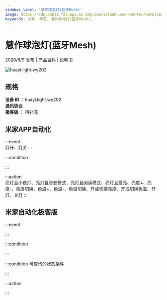 ```yaml
---
sidebar_label: '慧作球泡灯(蓝牙Mesh)'
image: https://cdn.cnbj1.fds.api.mi-img.com/iotweb-user-center/developer_1679047724919YtauliZo.png?GalaxyAccessKeyId=AKVGLQWBOVIRQ3XLEW&Expires=9223372036854775807&Signature=5zMN0zdVUTig2jg635xdmE+h5Po=
keywords: 米家, 华艺, 慧作球泡灯(蓝牙Mesh), 
---
```

# 慧作球泡灯(蓝牙Mesh)

2020/6/9 发布 | [产品百科](https://home.mi.com/webapp/content/baike/product/index.html?model=huayi.light.wy202/) | [说明书](https://home.mi.com/views/introduction.html?model=huayi.light.wy202&region=cn)

![huayi.light.wy202](https://cdn.cnbj1.fds.api.mi-img.com/iotweb-user-center/developer_1679047724919YtauliZo.png?GalaxyAccessKeyId=AKVGLQWBOVIRQ3XLEW&Expires=9223372036854775807&Signature=5zMN0zdVUTig2jg635xdmE+h5Po=)

## 规格  
> 
**设备 ID** ：huayi.light.wy202  
**通讯协议** ：  
**极客版**  ： 待补充 


## 米家APP自动化  

:::event  
灯开、灯关
:::

:::condition  

:::

:::action   
亮灯且小夜灯、亮灯且音影模式、亮灯且阅读模式、亮灯且最亮、亮度+、亮度-、亮度切换、色温+、色温-、色温切换、开或切换亮度、开或切换色温、开灯、关灯
:::

## 米家自动化极客版  

:::event  

:::

:::condition  

:::

:::condition 可查询的状态条件  

:::

:::action  

:::

        

